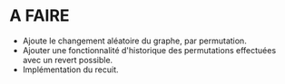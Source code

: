 # A FAIRE

- Ajoute le changement aléatoire du graphe, par permutation.
- Ajouter une fonctionnalité d'historique des permutations effectuées avec un revert possible.
- Implémentation du recuit.
